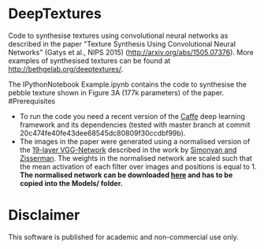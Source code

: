 # DeepTextures
Code to synthesise textures using convolutional neural networks as described in the paper "Texture Synthesis Using Convolutional Neural Networks" (Gatys et al., NIPS 2015) (http://arxiv.org/abs/1505.07376).
More examples of synthesised textures can be found at http://bethgelab.org/deeptextures/.

The IPythonNotebook Example.ipynb contains the code to synthesise the pebble texture shown in Figure 3A (177k parameters) of the paper.
#Prerequisites
* To run the code you need a recent version of the [Caffe](https://github.com/BVLC/caffe) deep learning framework and its dependencies (tested with master branch at commit 20c474fe40fe43dee68545dc80809f30ccdbf99b).
* The images in the paper were generated using a normalised version of the [19-layer VGG-Network](http://www.robots.ox.ac.uk/~vgg/research/very_deep/)
described in the work by [Simonyan and Zisserman](http://arxiv.org/abs/1409.1556). The weights in the normalised network are scaled
such that the mean activation of each filter over images and positions is equal to 1.
**The normalised network can be downloaded [here](www.bethgelab.org) and has to be copied into the Models/ folder.**

# Disclaimer
This software is published for academic and non-commercial use only. 
